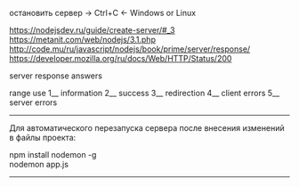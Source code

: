 остановить сервер -> Ctrl+C <- Windows or Linux  

https://nodejsdev.ru/guide/create-server/#_3  
https://metanit.com/web/nodejs/3.1.php  
http://code.mu/ru/javascript/nodejs/book/prime/server/response/  
https://developer.mozilla.org/ru/docs/Web/HTTP/Status/200  

server response answers

range	use
 1__	information
 2__	success
 3__	redirection
 4__	client errors
 5__	server errors
 
 ---  
 
 Для автоматического перезапуска сервера после внесения изменений в файлы проекта:
 
 npm install nodemon -g  
 nodemon app.js  
 
 ---  
 